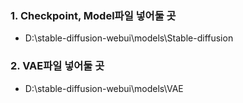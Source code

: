 ### 1. Checkpoint, Model파일 넣어둘 곳 
- D:\stable-diffusion-webui\models\Stable-diffusion
### 2. VAE파일 넣어둘 곳
- D:\stable-diffusion-webui\models\VAE
